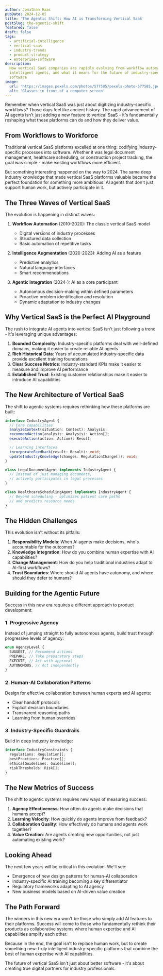 ```yaml
---
author: Jonathan Haas
pubDate: 2024-12-05
title: 'The Agentic Shift: How AI is Transforming Vertical SaaS'
postSlug: the-agentic-shift
featured: false
draft: false
tags:
  - artificial-intelligence
  - vertical-saas
  - industry-trends
  - product-strategy
  - enterprise-software
description:
  How vertical SaaS companies are rapidly evolving from workflow automation to
  intelligent agents, and what it means for the future of industry-specific
  software
image:
  url: 'https://images.pexels.com/photos/577585/pexels-photo-577585.jpeg?auto=compress&cs=tinysrgb&w=1260&h=750&dpr=2'
  alt: 'Glasses in front of a computer screen'
---
```


Remember when vertical SaaS was just about digitizing industry-specific
workflows? Those days feel like ancient history. The rapid advancement of AI
agents isn't just adding a new feature to vertical SaaS - it's fundamentally
reshaping what these platforms can do and how they deliver value.

## From Workflows to Workforce

Traditional vertical SaaS platforms excelled at one thing: codifying
industry-specific processes into software. Whether it was legal document
management, healthcare scheduling, or construction project tracking, the goal
was simple - make existing workflows more efficient.

But something interesting happened on the way to 2024. The same deep industry
knowledge that made vertical SaaS platforms valuable became the perfect
foundation for something more ambitious: AI agents that don't just support human
work, but actively participate in it.

## The Three Waves of Vertical SaaS

The evolution is happening in distinct waves:

1. **Workflow Automation** (2010-2020): The classic vertical SaaS model

   - Digital versions of industry processes
   - Structured data collection
   - Basic automation of repetitive tasks

2. **Intelligence Augmentation** (2020-2023): Adding AI as a feature

   - Predictive analytics
   - Natural language interfaces
   - Smart recommendations

3. **Agentic Integration** (2024-): AI as a core participant
   - Autonomous decision-making within defined parameters
   - Proactive problem identification and resolution
   - Dynamic adaptation to industry changes

## Why Vertical SaaS is the Perfect AI Playground

The rush to integrate AI agents into vertical SaaS isn't just following a
trend - it's leveraging unique advantages:

1. **Bounded Complexity**: Industry-specific platforms deal with well-defined
   domains, making it easier to create reliable AI agents
2. **Rich Historical Data**: Years of accumulated industry-specific data provide
   excellent training foundations
3. **Clear Success Metrics**: Industry-standard KPIs make it easier to measure
   and improve AI performance
4. **Established Trust**: Existing customer relationships make it easier to
   introduce AI capabilities

## The New Architecture of Vertical SaaS

The shift to agentic systems requires rethinking how these platforms are built:

```typescript
interface IndustryAgent {
  // Core capabilities
  analyzeContext(situation: Context): Analysis;
  recommendAction(analysis: Analysis): Action[];
  executeAction(action: Action): Result;

  // Learning interfaces
  incorporateFeedback(result: Result): void;
  updateIndustryKnowledge(changes: RegulationChange[]): void;
}

class LegalDocumentAgent implements IndustryAgent {
  // Instead of just managing documents,
  // actively participates in legal processes
}

class HealthcareSchedulingAgent implements IndustryAgent {
  // Beyond scheduling - optimizes patient care paths
  // and predicts resource needs
}
```

## The Hidden Challenges

This evolution isn't without its pitfalls:

1. **Responsibility Models**: When AI agents make decisions, who's accountable
   for the outcomes?
2. **Knowledge Integration**: How do you combine human expertise with AI
   capabilities?
3. **Change Management**: How do you help traditional industries adapt to
   AI-first workflows?
4. **Trust Boundaries**: Where should AI agents have autonomy, and where should
   they defer to humans?

## Building for the Agentic Future

Success in this new era requires a different approach to product development:

### 1. Progressive Agency

Instead of jumping straight to fully autonomous agents, build trust through
progressive levels of agency:

```typescript
enum AgencyLevel {
  SUGGEST, // Recommend actions
  PREPARE, // Take preparatory steps
  EXECUTE, // Act with approval
  AUTONOMOUS, // Act independently
}
```

### 2. Human-AI Collaboration Patterns

Design for effective collaboration between human experts and AI agents:

- Clear handoff protocols
- Explicit decision boundaries
- Transparent reasoning paths
- Learning from human overrides

### 3. Industry-Specific Guardrails

Build in deep industry knowledge:

```typescript
interface IndustryConstraints {
  regulations: Regulation[];
  bestPractices: Practice[];
  ethicalGuidelines: Guideline[];
  riskThresholds: Risk[];
}
```

## The New Metrics of Success

The shift to agentic systems requires new ways of measuring success:

1. **Agency Effectiveness**: How often do agents make decisions that humans
   accept?
2. **Learning Velocity**: How quickly do agents improve from feedback?
3. **Collaboration Quality**: How effectively do humans and agents work
   together?
4. **Value Creation**: Are agents creating new opportunities, not just
   automating existing work?

## Looking Ahead

The next few years will be critical in this evolution. We'll see:

- Emergence of new design patterns for human-AI collaboration
- Industry-specific AI training becoming a key differentiator
- Regulatory frameworks adapting to AI agency
- New business models based on AI-driven value creation

## The Path Forward

The winners in this new era won't be those who simply add AI features to their
platforms. Success will come to those who fundamentally rethink their products
as collaborative systems where human expertise and AI capabilities amplify each
other.

Because in the end, the goal isn't to replace human work, but to create
something new: truly intelligent industry-specific platforms that combine the
best of human expertise with AI capabilities.

The future of vertical SaaS isn't just about better software - it's about
creating true digital partners for industry professionals.
